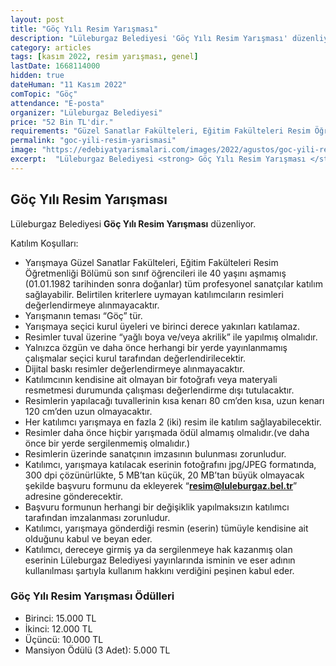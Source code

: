 ```yaml
---
layout: post
title: "Göç Yılı Resim Yarışması"
description: "Lüleburgaz Belediyesi 'Göç Yılı Resim Yarışması' düzenliyor."
category: articles
tags: [kasım 2022, resim yarışması, genel]
lastDate: 1668114000
hidden: true
dateHuman: "11 Kasım 2022"
comTopic: "Göç"
attendance: "E-posta"
organizer: "Lüleburgaz Belediyesi"
price: "52 Bin TL'dir."
requirements: "Güzel Sanatlar Fakülteleri, Eğitim Fakülteleri Resim Öğretmenliği Bölümü son sınıf öğrencileri ile 40 yaşını aşmamış (01.01.1982 tarihinden sonra doğanlar) tüm profesyonel sanatçılar katılabilir."
permalink: "goc-yili-resim-yarismasi"
image: "https://edebiyatyarismalari.com/images/2022/agustos/goc-yili-resim-yarismasi.jpg"
excerpt:  "Lüleburgaz Belediyesi <strong> Göç Yılı Resim Yarışması </strong> düzenliyor."
---
```


## Göç Yılı Resim Yarışması
Lüleburgaz Belediyesi **Göç Yılı Resim Yarışması** düzenliyor.  

Katılım Koşulları:
- Yarışmaya Güzel Sanatlar Fakülteleri, Eğitim Fakülteleri Resim Öğretmenliği Bölümü son sınıf öğrencileri ile 40 yaşını aşmamış (01.01.1982 tarihinden sonra doğanlar) tüm profesyonel sanatçılar katılım sağlayabilir. Belirtilen kriterlere uymayan katılımcıların resimleri değerlendirmeye alınmayacaktır.
- Yarışmanın teması “Göç” tür.
- Yarışmaya seçici kurul üyeleri ve birinci derece yakınları katılamaz.
- Resimler tuval üzerine “yağlı boya ve/veya akrilik” ile yapılmış olmalıdır.
- Yalnızca özgün ve daha önce herhangi bir yerde yayınlanmamış çalışmalar seçici kurul tarafından değerlendirilecektir.
- Dijital baskı resimler değerlendirmeye alınmayacaktır.
- Katılımcının kendisine ait olmayan bir fotoğrafı veya materyali resmetmesi durumunda çalışması değerlendirme dışı tutulacaktır.
- Resimlerin yapılacağı tuvallerinin kısa kenarı 80 cm’den kısa, uzun kenarı 120 cm’den uzun olmayacaktır.
- Her katılımcı yarışmaya en fazla 2 (iki) resim ile katılım sağlayabilecektir.
- Resimler daha önce hiçbir yarışmada ödül almamış olmalıdır.(ve daha önce bir yerde sergilenmemiş olmalıdır.)
- Resimlerin üzerinde sanatçının imzasının bulunması zorunludur.
- Katılımcı, yarışmaya katılacak eserinin fotoğrafını jpg/JPEG formatında, 300 dpi çözünürlükte, 5 MB’tan küçük, 20 MB’tan büyük olmayacak şekilde başvuru formunu da ekleyerek “**resim@luleburgaz.bel.tr**” adresine gönderecektir.
- Başvuru formunun herhangi bir değişiklik yapılmaksızın katılımcı tarafından imzalanması zorunludur.
- Katılımcı, yarışmaya gönderdiği resmin (eserin) tümüyle kendisine ait olduğunu kabul ve beyan eder.
- Katılımcı, dereceye girmiş ya da sergilenmeye hak kazanmış olan eserinin Lüleburgaz Belediyesi yayınlarında isminin ve eser adının kullanılması şartıyla kullanım hakkını verdiğini peşinen kabul eder.


### Göç Yılı Resim Yarışması Ödülleri
- Birinci: 15.000 TL
- İkinci: 12.000 TL
- Üçüncü: 10.000 TL
- Mansiyon Ödülü (3 Adet): 5.000 TL